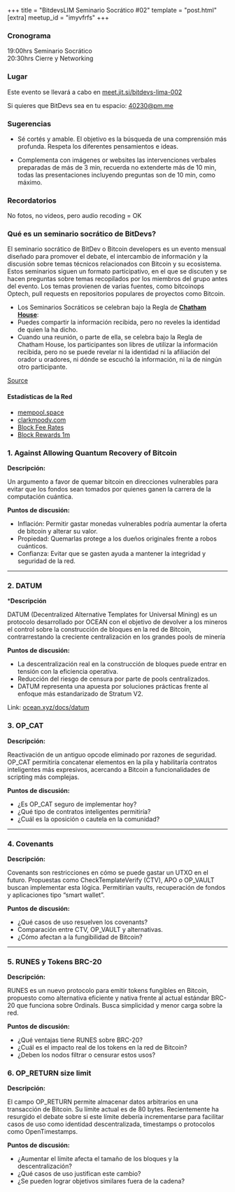 +++
title = "BitdevsLIM Seminario Socrático #02"
template = "post.html"
[extra]
meetup_id = "imyvfrfs"
+++

### Cronograma

19:00hrs Seminario Socrático  
20:30hrs Cierre y Networking

### Lugar

Este evento se llevará a cabo en [meet.jit.si/bitdevs-lima-002](https://meet.jit.si/bitdevs-lima-002)

Si quieres que BitDevs sea en tu espacio: [40230@pm.me](mailto:40230@pm.me)

### Sugerencias

- Sé cortés y amable. El objetivo es la búsqueda de una comprensión más profunda. Respeta los diferentes pensamientos e ideas.

- Complementa con imágenes or websites las intervenciones verbales preparadas de más de 3 min, recuerda no extenderte más de 10 min, todas las presentaciones incluyendo preguntas son de 10 min, como máximo.

### Recordatorios

No fotos, no videos, pero audio recoding = OK

### Qué es un seminario socrático de BitDevs?

El seminario socrático de BitDev o Bitcoin developers es un evento mensual diseñado para promover el debate, el intercambio de información y la discusión sobre temas técnicos relacionados con Bitcoin y su ecosistema. Estos seminarios siguen un formato participativo, en el que se discuten y se hacen preguntas sobre temas recopilados por los miembros del grupo antes del evento.
Los temas provienen de varias fuentes, como bitcoinops Optech, pull requests en repositorios populares de proyectos como Bitcoin.

- Los Seminarios Socráticos se celebran bajo la Regla de **[Chatham House](https://www.chathamhouse.org/about-us/chatham-house-rule)**:
- Puedes compartir la información recibida, pero no reveles la identidad de quien la ha dicho.
- Cuando una reunión, o parte de ella, se celebra bajo la Regla de Chatham House, los participantes son libres de utilizar la información recibida, pero no se puede revelar ni la identidad ni la afiliación del orador u oradores, ni dónde se escuchó la información, ni la de ningún otro participante.

[Source](https://bitdevs.org/running-a-great-socratic-seminar/)

#### Estadísticas de la Red

- [mempool.space](https://mempool.space/)
- [clarkmoody.com](https://bitcoin.clarkmoody.com/dashboard/)
- [Block Fee Rates](https://mempool.space/graphs/mining/block-fee-rates#1m)
- [Block Rewards 1m](https://mempool.space/graphs/mining/block-rewards#1m)

### 1. Against Allowing Quantum Recovery of Bitcoin

**Descripción:**

Un argumento a favor de quemar bitcoin en direcciones vulnerables para evitar que los fondos sean tomados por quienes ganen la carrera de la computación cuántica.

**Puntos de discusión:**

- Inflación: Permitir gastar monedas vulnerables podría aumentar la oferta de bitcoin y alterar su valor.
- Propiedad: Quemarlas protege a los dueños originales frente a robos cuánticos.
- Confianza: Evitar que se gasten ayuda a mantener la integridad y seguridad de la red.

---

### 2. DATUM

***Descripción**

DATUM (Decentralized Alternative Templates for Universal Mining) es un protocolo desarrollado por OCEAN con el objetivo de devolver a los mineros el control sobre la construcción de bloques en la red de Bitcoin, contrarrestando la creciente centralización en los grandes pools de minería

**Puntos de discusión:**

- La descentralización real en la construcción de bloques puede entrar en tensión con la eficiencia operativa.
- Reducción del riesgo de censura por parte de pools centralizados.
- DATUM representa una apuesta por soluciones prácticas frente al enfoque más estandarizado de Stratum V2.

Link: [ocean.xyz/docs/datum](https://www.ocean.xyz/docs/datum)

### 3. OP_CAT

**Descripción:**  

Reactivación de un antiguo opcode eliminado por razones de seguridad. OP_CAT permitiría concatenar elementos en la pila y habilitaría contratos inteligentes más expresivos, acercando a Bitcoin a funcionalidades de scripting más complejas.

**Puntos de discusión:**  

- ¿Es OP_CAT seguro de implementar hoy?  
- ¿Qué tipo de contratos inteligentes permitiría?  
- ¿Cuál es la oposición o cautela en la comunidad?

---

### 4. Covenants

**Descripción:**  

Covenants son restricciones en cómo se puede gastar un UTXO en el futuro. Propuestas como CheckTemplateVerify (CTV), APO o OP_VAULT buscan implementar esta lógica. Permitirían vaults, recuperación de fondos y aplicaciones tipo “smart wallet”.

**Puntos de discusión:**  

- ¿Qué casos de uso resuelven los covenants?  
- Comparación entre CTV, OP_VAULT y alternativas.  
- ¿Cómo afectan a la fungibilidad de Bitcoin?

---

### 5. RUNES y Tokens BRC-20

**Descripción:**  

RUNES es un nuevo protocolo para emitir tokens fungibles en Bitcoin, propuesto como alternativa eficiente y nativa frente al actual estándar BRC-20 que funciona sobre Ordinals. Busca simplicidad y menor carga sobre la red.

**Puntos de discusión:**  

- ¿Qué ventajas tiene RUNES sobre BRC-20?  
- ¿Cuál es el impacto real de los tokens en la red de Bitcoin?  
- ¿Deben los nodos filtrar o censurar estos usos?

### 6. OP_RETURN size limit

**Descripción:**  

El campo OP_RETURN permite almacenar datos arbitrarios en una transacción de Bitcoin. Su límite actual es de 80 bytes. Recientemente ha resurgido el debate sobre si este límite debería incrementarse para facilitar casos de uso como identidad descentralizada, timestamps o protocolos como OpenTimestamps.

**Puntos de discusión:**  

- ¿Aumentar el límite afecta el tamaño de los bloques y la descentralización?  
- ¿Qué casos de uso justifican este cambio?  
- ¿Se pueden lograr objetivos similares fuera de la cadena?